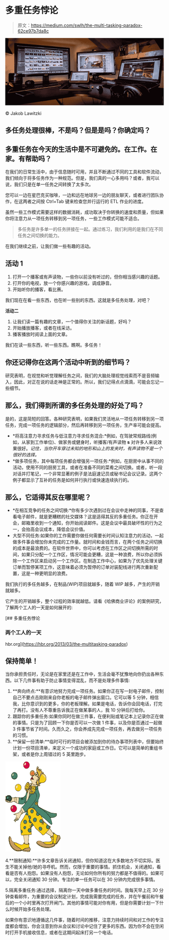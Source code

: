 # 多重任务悖论

> 原文：<https://medium.com/swlh/the-multi-tasking-paradox-62ce97b7da8c>

![](img/c0b615deb2bbd85a5357291c6b39c8f8.png)

© Jakob Lawitzki

## 多任务处理很棒，不是吗？但是是吗？你确定吗？

## 多重任务在今天的生活中是不可避免的。在工作。在家。有帮助吗？

在我们的日常生活中，由于信息随时可用，并且不断通过不同的工具和软件流动，我们倾向于将多任务作为一种规范。但是，我们真的一心多用吗？或者，我可以说，我们只是在单一任务之间转换了太多次。

您可以一边在星巴克买咖啡，一边和远在地球另一边的朋友聊天，或者进行团队协作，在这两者之间按 Ctrl+Tab 键来检查您并行运行的 ETL 作业的进度。

虽然一些工作模式需要这样的数据消耗，成功取决于你转换的速度和质量，但如果你将注意力从一项任务转移到另一项任务，一些工作模式可能不适合。

> 多任务是许多单一的任务拼接在一起。通过练习，我们利用的是我们在不同任务之间切换的能力。

在我们继续之前，让我们做一些有趣的活动。

## 活动 1

1.  打开一个播客或有声读物，一些你以前没有听过的，但你相当感兴趣的话题。
2.  打开你的电视，放一个你感兴趣的游戏，调成静音。
3.  开始听你的播客，看比赛。

我们现在在看一些东西，也在听一些别的东西。这就是多任务处理，对吧？

**活动二**

1.  让我们读一篇有趣的文章，一个值得你关注的新话题，好吗？
2.  开始播放播客，或者在线采访。
3.  播客播放时阅读上面的文章。

我们在读一些东西，听一些东西。瞧啊。多任务！

## 你还记得你在这两个活动中听到的细节吗？

研究表明，在视觉和听觉理解任务之间，我们的大脑处理视觉线索而不是音频输入，因此，对正在说的话走神是正常的。所以，我们记得点点滴滴，可能会忘记一些细节。

## **那么，我们得到所谓的多任务处理的好处了吗？**

是的，这是简短的回答。各种研究表明，如果我们灵活地从一项任务转移到另一项任务，完成一项任务的逻辑部分，然后再转移到另一项任务，生产率可能会提高。

*   *将高注意力寻求任务与低注意力寻求任务混合:*例如，在驾驶常规路线(例如，从家到工作单位)、做家务或健身时，听播客/有声读物 **s** 对许多人来说效果很好。*记住，当你开车穿过未知的地形和山上的发夹时，有声读物不是一个很好的选择。*
*   *做多项任务，其中每项任务都会增强另一项任务:*例如，在厨房中从事不同的活动，使用不同的厨房工具，或者在准备不同的菜肴之间切换。或者，听一段对话并打笔记，一个非常显著的例子是法庭速记员或秘书记会议记录。这两个例子都显示了互补的任务是如何并行执行或快速连续执行的。

## **那么，它适得其反在哪里呢？**

*   *在相互竞争的任务之间切换:*你有多少次遇到过在会议中走神的同事，不是查看电子邮件，就是更糟糕的社交媒体？这是适得其反的多重任务。你正在开会，邮箱里收到一个通知，你开始阅读邮件。这是会议中最具破坏性的行为之一，会抬高会议成本，降低会议价值。
*   大型不同任务:如果你的工作需要你做任何需要长时间认知注意力的活动，一起做多件事会增加你未完成的工作量。就时间和金钱而言，在两个任务之间切换的成本是最浪费的。在软件世界中，你可以考虑在工作区之间切换所需的时间，如果只分配一个工作区，情况可能会更糟，这是一种浪费，所以你必须拆除一个工作区来启动另一个工作区。在制造工作中心，如果为了优先处理关键订单而暂停某项工作，这意味着必须为暂停的订单对装配线进行两次重新配置，这是一种更明显的浪费。

我们执行的多任务越多，在制品(WIP)项目就越多，随着 WIP 越多，产生的开销就越多。

它产生的开销越多，整个过程的效率就越低。请看《哈佛商业评论》的案例研究，了解两个工人的一天是如何展开的:

[](https://hbr.org/2013/03/the-multitasking-paradox) [## 多重任务悖论

### 两个工人的一天

hbr.org](https://hbr.org/2013/03/the-multitasking-paradox) 

## 保持简单！

当你承担责任时，无论是在家里还是在工作中，生活会毫不犹豫地向你扔出各种东西。以下几件事有助于防止事情变得混乱，而不是处理多件事情:

1.  **奔向终点:**有意识地努力完成一项任务。如果你正在写一封电子邮件，控制自己不要点击刚刚来自你老板的电子邮件弹出窗口。它可以等 5 分钟，相信我，比你意识到的更多，你的老板理解。如果是电话，告诉你会回电话，打完了再打。没有人不尊重告诉我正在做某事的人，我 10 分钟后打给你。
2.  跟踪你的多重任务:如果你同时在做三件事，在便利贴或笔记本上记录你正在做的事情。只是为了回顾一下你是否可以一次做 1 件事，以及你是否通过一起做 3 件事节省了时间。久而久之，你会养成先完成一项任务，再去做另一项任务的习惯。
3.  **保留一份清单:**临时可行的项目会被添加到你的待办事项列表中，但要始终计划一份项目清单，来定义一个成功的家庭或工作日。它可以是简单的重组书架，或者是你上周错过的 5 英里跑步。

![](img/a437326660f2e3bf39ed19bbce8277b7.png)

4.**限制通知:**许多文章告诉关闭通知，但你知道这在大多数地方不切实际。医生不能关掉他/她的寻呼机。然而，仅限于重要的事情。抓住机会，关闭通知，看看是否有人抱怨。如果没有人抱怨，无论如何你所有的努力都是不值得的。如果可以，完全关闭通知 30 分钟。专注的单一任务可以在 30 分钟内完成很多事情。

5.隔离多重任务:通过选择，隔离你一天中做多重任务的时间。我每天早上花 30 分钟查看邮件，为重要的会议制定计划，完成我需要完成的任务，并在午餐前和午餐后的一个小时里再次打开闸门。其他的事情可能对你有用，但是你需要计划一下什么时候开始多任务处理。

如果你有意识地遵循这几件事，随着时间的推移，注意力持续时间和对工作的专注度都会增加，你会注意到你从会议和讨论中记住了更多的东西。因为你不会在空闲时打开手机接收信息，或者在这期间起床打另一个电话。